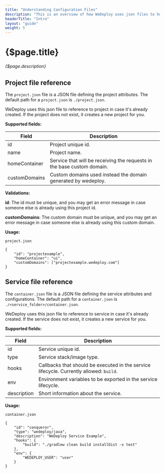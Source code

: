 ```yaml
---
title: "Understanding Configuration Files"
description: "This is an overview of how WeDeploy uses json files to help you to configure your project."
headerTitle: "Intro"
layout: "guide"
weight: 5
---
```


# {$page.title}

###### {$page.description}

<article id="1">

## Project file reference

The `project.json` file is a JSON file defining the project attributes. The default path for a `project.json` is `./project.json`.

WeDeploy uses this json file to reference to project in case it's already created. If the project does not exist, it creates a new project for you.

**Supported fields:**

| Field | Description |
| ----- | ----------- |
| id | Project unique id. |
| name | Project name. |
| homeContainer | Service that will be receiving the requests in the base custom domain. |
| customDomains | Custom domains used instead the domain generated by wedeploy. |

**Validations:**

**id**: The id must be unique, and you may get an error message in case someone else is already using this project id.

**customDomains**: The custom domain must be unique, and you may get an error message in case someone else is already using this custom domain.

**Usage:**

`project.json`

```application/json
{
	"id": "projectexample",
	"homeContainer": "ui",
	"customDomains": ["projectexample.wedeploy.com"]
}
```
</article>

<article id="2">

## Service file reference

The `container.json` file is a JSON file defining the service attributes and configurations. The default path for a `container.json` is `./<service_folder>/container.json`.

WeDeploy uses this json file to reference to service in case it's already created. If the service does not exist, it creates a new service for you.

**Supported fields:**

| Field | Description |
| ----- | ----------- |
| id    | Service unique id. |
| type  | Service stack/image type. |
| hooks | Callbacks that should be executed in the service lifecycle. Currently allowed: `build`. |
| env | Environment variables to be exported in the service lifecycle. |
| description | Short information about the service. |

**Usage:**

`container.json`

```application/json
{
	"id": "conqueror",
	"type": "wedeploy/java",
	"description": "WeDeploy Service Example",
	"hooks": {
		"build": "./gradlew clean build installDist -x test"
	},
	"env": {
		"WEDEPLOY_USER": "user"
	}
}
```
</article>
